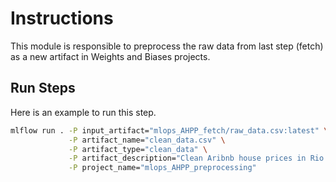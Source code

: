 # Instructions

This module is responsible to preprocess the raw data from last step (fetch) as a new artifact in Weights and Biases projects.

## Run Steps

Here is an example to run this step.

```bash
mlflow run . -P input_artifact="mlops_AHPP_fetch/raw_data.csv:latest" \
             -P artifact_name="clean_data.csv" \
             -P artifact_type="clean_data" \
             -P artifact_description="Clean Aribnb house prices in Rio de Janeiro data" \
             -P project_name="mlops_AHPP_preprocessing"
```